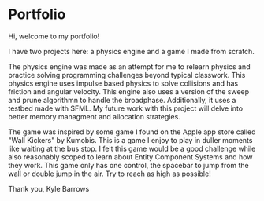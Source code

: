 # Portfolio

Hi, welcome to my portfolio!

I have two projects here: a physics engine and a game I made from scratch.

The physics engine was made as an attempt for me to relearn physics and practice solving programming challenges beyond typical classwork. This physics engine uses impulse based physics to solve collisions and has friction and angular velocity. This engine also uses a version of the sweep and prune algorithmn to handle the broadphase. Additionally, it uses a testbed made with SFML. My future work with this project will delve into better memory managment and allocation strategies. 

The game was inspired by some game I found on the Apple app store called "Wall Kickers" by Kumobis. This is a game I enjoy to play in duller moments like waiting at the bus stop. I felt this game would be a good challenge while also reasonably scoped to learn about Entity Component Systems and how they work. This game only has one control, the spacebar to jump from the wall or double jump in the air. Try to reach as high as possible!

Thank you,
Kyle Barrows
